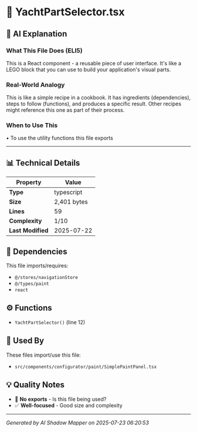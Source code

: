 # 📄 YachtPartSelector.tsx

## 🤖 AI Explanation

### What This File Does (ELI5)
This is a React component - a reusable piece of user interface. It's like a LEGO block that you can use to build your application's visual parts.

### Real-World Analogy
This is like a simple recipe in a cookbook. It has ingredients (dependencies), steps to follow (functions), and produces a specific result. Other recipes might reference this one as part of their process.

### When to Use This
• To use the utility functions this file exports

---

## 📊 Technical Details

| Property | Value |
|----------|-------|
| **Type** | typescript |
| **Size** | 2,401 bytes |
| **Lines** | 59 |
| **Complexity** | 1/10 |
| **Last Modified** | 2025-07-22 |

## 🔗 Dependencies

This file imports/requires:

- `@/stores/navigationStore`
- `@/types/paint`
- `react`

## ⚙️ Functions

-  `YachtPartSelector()` (line 12)

## 🔄 Used By

These files import/use this file:

- `src/components/configurator/paint/SimplePaintPanel.tsx`

## 💡 Quality Notes

- 🤔 **No exports** - Is this file being used?
- ✅ **Well-focused** - Good size and complexity

---
*Generated by AI Shadow Mapper on 2025-07-23 06:20:53*